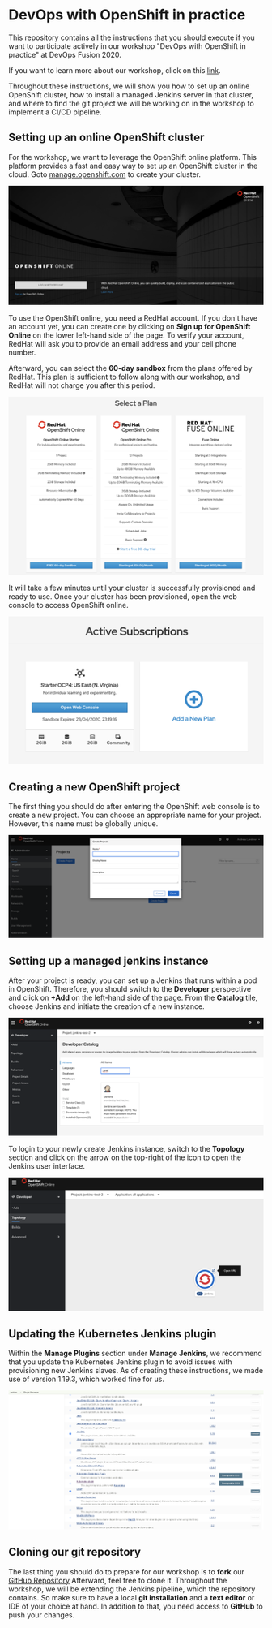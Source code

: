# DevOps with OpenShift in practice

This repository contains all the instructions that you should execute 
if you want to participate actively in our workshop "DevOps with OpenShift 
in practice" at DevOps Fusion 2020.

If you want to learn more about our workshop, click on this 
[link](https://www.devops-fusion.com/en/program/).

Throughout these instructions, we will show you how to set up an online 
OpenShift cluster, how to install a managed Jenkins server in that cluster, 
and where to find the git project we will be working on in the workshop to 
implement a CI/CD pipeline.

## Setting up an online OpenShift cluster

For the workshop, we want to leverage the OpenShift online platform. This 
platform provides a fast and easy way to set up an OpenShift cluster in 
the cloud. Goto [manage.openshift.com](https://manage.openshift.com/) to
create your cluster.  

![OpenShift Online](images/openshift_online.png)

To use the OpenShift online, you need a RedHat account. If you 
don't have an account yet, you can create one by clicking on 
__Sign up for OpenShift Online__ on the lower left-hand side of the page. 
To verify your account, RedHat will ask you to provide an email address 
and your cell phone number. 

Afterward, you can select the __60-day sandbox__ from the plans offered by 
RedHat. This plan is sufficient to follow along with our workshop, and RedHat 
will not charge you after this period.

![OpenShift Sandbox](images/openshift_sandbox.png)

It will take a few minutes until your cluster is successfully provisioned and 
ready to use. Once your cluster has been provisioned, open the web console to 
access OpenShift online.

![OpenShift Provisioning](images/openshift_provisioning.png)

## Creating a new OpenShift project

The first thing you should do after entering the OpenShift web console is to 
create a new project. You can choose an appropriate name for your project. 
However, this name must be globally unique.

![OpenShift Project](images/openshift_project.png)

## Setting up a managed jenkins instance

After your project is ready, you can set up a Jenkins that runs within a pod 
in OpenShift. Therefore, you should switch to the __Developer__ perspective 
and click on __+Add__ on the left-hand side of the page. From the __Catalog__ 
tile, choose Jenkins and initiate the creation of a new instance. 

![Jenkins](images/jenkins.png)

To login to your newly create Jenkins instance, switch to the __Topology__ 
section and click on the arrow on the top-right of the icon to open the Jenkins 
user interface.

![Jenkins Route](images/jenkins_route.png)

## Updating the Kubernetes Jenkins plugin

Within the __Manage Plugins__ section under __Manage Jenkins__, we recommend 
that you update the Kubernetes Jenkins plugin to avoid issues with provisioning
new Jenkins slaves. As of creating these instructions, we made use of version 
1.19.3, which worked fine for us.
 
![K8S Plugin](images/jenkins_k8s_plugin.png) 

## Cloning our git repository

The last thing you should do to prepare for our workshop is to __fork__ our 
[GitHub Repository](https://github.com/cicd-with-openshift-at-devopsfusion/workshop) 
Afterward, feel free to clone it. Throughout the workshop, we will be 
extending the Jenkins pipeline, which the repository contains. So make sure to 
have a local __git installation__ and a __text editor__ or IDE of your choice 
at hand. In addition to that, you need access to __GitHub__ to push your changes.

 
 